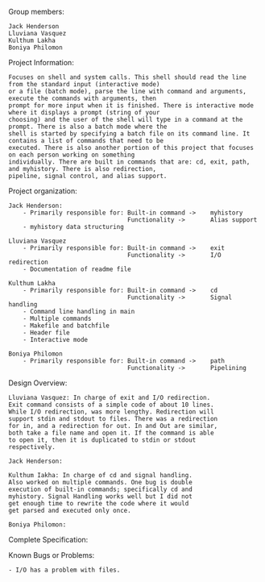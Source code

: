 Group members:

    Jack Henderson
    Lluviana Vasquez
    Kulthum Lakha
    Boniya Philomon

Project Information:

    Focuses on shell and system calls. This shell should read the line from the standard input (interactive mode)
    or a file (batch mode), parse the line with command and arguments, execute the commands with arguments, then 
    prompt for more input when it is finished. There is interactive mode where it displays a prompt (string of your 
    choosing) and the user of the shell will type in a command at the prompt. There is also a batch mode where the 
    shell is started by specifying a batch file on its command line. It contains a list of commands that need to be 
    executed. There is also another portion of this project that focuses on each person working on something 
    individually. There are built in commands that are: cd, exit, path, and myhistory. There is also redirection, 
    pipeline, signal control, and alias support. 


Project organization:

    Jack Henderson: 
        - Primarily responsible for: Built-in command ->    myhistory    
                                     Functionality ->       Alias support
        - myhistory data structuring
        
    Lluviana Vasquez
        - Primarily responsible for: Built-in command ->    exit
                                     Functionality ->       I/O redirection
        - Documentation of readme file

    Kulthum Lakha
        - Primarily responsible for: Built-in command ->    cd
                                     Functionality ->       Signal handling
        - Command line handling in main
        - Multiple commands
        - Makefile and batchfile 
        - Header file
        - Interactive mode

    Boniya Philomon
        - Primarily responsible for: Built-in command ->    path
                                     Functionality ->       Pipelining

Design Overview:

    Lluviana Vasquez: In charge of exit and I/O redirection.
    Exit command consists of a simple code of about 10 lines.
    While I/O redirection, was more lengthy. Redirection will
    support stdin and stdout to files. There was a redirection
    for in, and a redirection for out. In and Out are similar, 
    both take a file name and open it. If the command is able 
    to open it, then it is duplicated to stdin or stdout 
    respectively. 

    Jack Henderson:

    Kulthum Iakha: In charge of cd and signal handling.
    Also worked on multiple commands. One bug is double 
    execution of built-in commands; specifically cd and 
    myhistory. Signal Handling works well but I did not 
    get enough time to rewrite the code where it would 
    get parsed and executed only once.

    Boniya Philomon:

Complete Specification:

    


Known Bugs or Problems:

    - I/O has a problem with files. 

